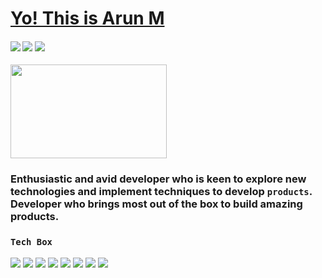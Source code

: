 # [Yo! This is Arun M](https://arun496.github.io/apnafolio/) 
#### <img src="https://img.shields.io/badge/-Frontend%20Developer-red?&style=for-the-badge"/> <img src="https://img.shields.io/badge/-React%20Developer-lightblue?&style=for-the-badge"/> <img src="https://img.shields.io/badge/-JavaScript%20Developer-green?&style=for-the-badge"/>
<img width="250px" height="150px" src="https://media.giphy.com/media/f3iwJFOVOwuy7K6FFw/giphy.gif" />

### Enthusiastic and avid developer who is keen to explore new technologies and implement techniques to develop `products`. Developer who brings most out of the box to build amazing products.

### `Tech Box`
<img src="https://img.shields.io/badge/-Java-brightgreen" /> <img src="https://img.shields.io/badge/-JavaScript-orange" /> <img src="https://img.shields.io/badge/-React-pink" /> <img src="https://img.shields.io/badge/-Redux-violet" /> <img src="https://img.shields.io/badge/-HTML-yellow" /> <img src="https://img.shields.io/badge/-CSS-brown" /> <img src="https://img.shields.io/badge/-NodeJs-purple" /> <img src="https://img.shields.io/badge/-DataStructures%20&%20Algorithms-lightblue" />
